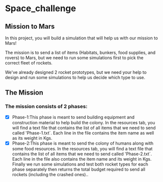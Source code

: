 # Space_challenge
## Mission to Mars
In this project, you will build a simulation that will help us with our mission to Mars!

The mission is to send a list of items (Habitats, bunkers, food supplies, and rovers) to Mars, but we need to run some simulations first to pick the correct fleet of rockets.

We've already designed 2 rocket prototypes, but we need your help to design and run some simulations to help us decide which type to use.
## The Mission
### The mission consists of 2 phases:
- [x] Phase-1:This phase is meant to send building equipment and construction material to help build the colony. 
      In the resources tab, you will find a text file that contains the list of all items that we need to send called 'Phase-1.txt`.
      Each line in the file contains the item name as well as its weight in Kgs.
- [x] Phase-2:This phase is meant to send the colony of humans along with some food resources.
      In the resources tab, you will find a text file that contains the list of all items that we need to send called 'Phase-2.txt`.
      Each line in the file also contains the item name and its weight in Kgs.
Finally we run some simulations and test both rocket types for each phase separately then returns the total budget required to send all rockets (including the crashed ones)..
